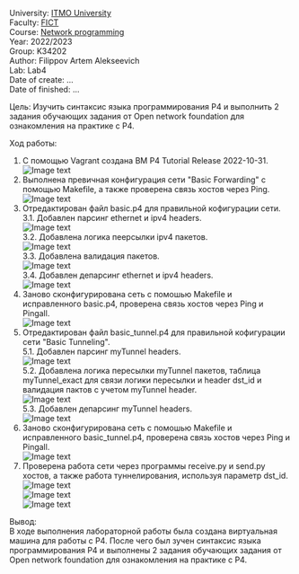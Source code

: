 University: [ITMO University](https://itmo.ru/ru/)  
Faculty: [FICT](https://fict.itmo.ru)  
Course: [Network programming](https://github.com/itmo-ict-faculty/network-programming)  
Year: 2022/2023  
Group: K34202  
Author: Filippov Artem Alekseevich  
Lab: Lab4  
Date of create: ...  
Date of finished: ...  

Цель:  Изучить синтаксис языка программирования P4 и выполнить 2 задания обучающих задания от Open network foundation для ознакомления на практике с P4.  

Ход работы:  

1.	С помощью Vagrant создана ВМ P4 Tutorial Release 2022-10-31. 
![Image text](https://github.com/Artemchikus/2022_2023-network_programming-k34202-filippov_a_a/raw/main/lab4/images/1.png)  
2.	Выполнена превичная конфигурация сети "Basic Forwarding" с помощью Makefile, а также проверена связь хостов через Ping.  
![Image text](https://github.com/Artemchikus/2022_2023-network_programming-k34202-filippov_a_a/raw/main/lab4/images/2.png)   
3.	Отредактирован файл basic.p4 для правильной кофигурации сети.  
3.1. Добавлен парсинг ethernet и ipv4 headers.  
![Image text](https://github.com/Artemchikus/2022_2023-network_programming-k34202-filippov_a_a/raw/main/lab4/images/3.png)  
3.2. Добавлена логика пеерсылки ipv4 пакетов.  
![Image text](https://github.com/Artemchikus/2022_2023-network_programming-k34202-filippov_a_a/raw/main/lab4/images/4.png)  
3.3. Добавлена валидация пакетов.  
![Image text](https://github.com/Artemchikus/2022_2023-network_programming-k34202-filippov_a_a/raw/main/lab4/images/5.png)  
3.4. Добавлен депарсинг ethernet и ipv4 headers.  
![Image text](https://github.com/Artemchikus/2022_2023-network_programming-k34202-filippov_a_a/raw/main/lab4/images/6.png)  
4.	Заново сконфигурирована сеть с помошью Makefile и исправленного basic.p4, проверена связь хостов через Ping и Pingall.  
![Image text](https://github.com/Artemchikus/2022_2023-network_programming-k34202-filippov_a_a/raw/main/lab4/images/7.png)    
5.	Отредактирован файл basic_tunnel.p4 для правильной кофигурации сети "Basic Tunneling".  
5.1. Добавлен парсинг myTunnel headers.  
![Image text](https://github.com/Artemchikus/2022_2023-network_programming-k34202-filippov_a_a/raw/main/lab4/images/8.png)  
5.2. Добавлена логика пересылки myTunnel пакетов, таблица myTunnel_exact для связи логики пересылки и header dst_id и валидация пактов с учетом myTunnel header.  
![Image text](https://github.com/Artemchikus/2022_2023-network_programming-k34202-filippov_a_a/raw/main/lab4/images/9.png)  
5.3. Добавлен депарсинг myTunnel headers.  
![Image text](https://github.com/Artemchikus/2022_2023-network_programming-k34202-filippov_a_a/raw/main/lab4/images/10.png)   
6. Заново сконфигурирована сеть с помошью Makefile и исправленного basic_tunnel.p4, проверена связь хостов через Ping и Pingall.  
![Image text](https://github.com/Artemchikus/2022_2023-network_programming-k34202-filippov_a_a/raw/main/lab4/images/11.png)   
7. Проверена работа сети через программы receive.py и send.py хостов, а также работа туннелирования, используя параметр dst_id.  
![Image text](https://github.com/Artemchikus/2022_2023-network_programming-k34202-filippov_a_a/raw/main/lab4/images/12.png)  
![Image text](https://github.com/Artemchikus/2022_2023-network_programming-k34202-filippov_a_a/raw/main/lab4/images/13.png)  
![Image text](https://github.com/Artemchikus/2022_2023-network_programming-k34202-filippov_a_a/raw/main/lab4/images/14.png)  

Вывод:  
В ходе выполнения лабораторной работы была создана виртуальная машина для работы с P4. После чего был зучен синтаксис языка программирования P4 и выполнены 2 задания обучающих задания от Open network foundation для ознакомления на практике с P4.  